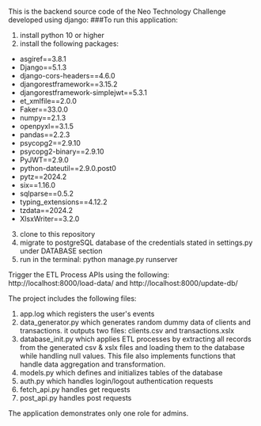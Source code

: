 This is the backend source code of the Neo Technology Challenge developed using django:
###To run this application:
1. install python 10 or higher
2. install the following packages:
  - asgiref==3.8.1
  - Django==5.1.3
  - django-cors-headers==4.6.0
  - djangorestframework==3.15.2
  - djangorestframework-simplejwt==5.3.1
  - et_xmlfile==2.0.0
  - Faker==33.0.0
  - numpy==2.1.3
  - openpyxl==3.1.5
  - pandas==2.2.3
  - psycopg2==2.9.10
  - psycopg2-binary==2.9.10
  - PyJWT==2.9.0
  - python-dateutil==2.9.0.post0
  - pytz==2024.2
  - six==1.16.0
  - sqlparse==0.5.2
  - typing_extensions==4.12.2
  - tzdata==2024.2
  - XlsxWriter==3.2.0
3. clone to this repository
4. migrate to postgreSQL database of the credentials stated in settings.py under DATABASE section
5. run in the terminal: python manage.py runserver

Trigger the ETL Process APIs using the following: http://localhost:8000/load-data/ and  http://localhost:8000/update-db/

The project includes the following files:
1. app.log which registers the user's events
2. data_generator.py which generates random dummy data of clients and transactions. it outputs two files: clients.csv and transactions.xslx
3. database_init.py which applies ETL processes by extracting all records from the generated csv & xslx files and loading them to the database while handling null values. This file also implements functions that handle data aggregation and transformation.
4. models.py which defines and initializes tables of the database
5. auth.py which handles login/logout authentication requests
6. fetch_api.py handles get requests
7. post_api.py handles post requests

The application demonstrates only one role for admins. 

